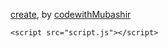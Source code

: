 <!DOCTYPE html>
<html lang="en">
  <head>
    <meta charset="UTF-8" />
    <title>Happy birthday</title>
    <link rel="stylesheet.js" href="style.css" />
    <script src="stylesheet.js"></script>
  </head>
  <body>
    <canvas id="c"></canvas>
    <p>
      <a href="">create</a><span>, by <a href="">codewithMubashir</a></span>
    </p>

    <script src="script.js"></script>
  </body>
</html>
